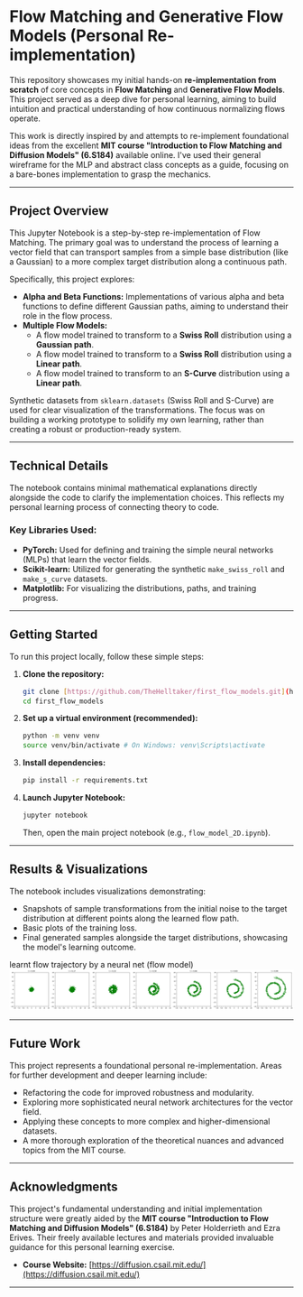 # Flow Matching and Generative Flow Models (Personal Re-implementation)

This repository showcases my initial hands-on **re-implementation from scratch** of core concepts in **Flow Matching** and **Generative Flow Models**. This project served as a deep dive for personal learning, aiming to build intuition and practical understanding of how continuous normalizing flows operate.

This work is directly inspired by and attempts to re-implement foundational ideas from the excellent **MIT course "Introduction to Flow Matching and Diffusion Models" (6.S184)** available online. I've used their general wireframe for the MLP and abstract class concepts as a guide, focusing on a bare-bones implementation to grasp the mechanics.

---

## Project Overview

This Jupyter Notebook is a step-by-step re-implementation of Flow Matching. The primary goal was to understand the process of learning a vector field that can transport samples from a simple base distribution (like a Gaussian) to a more complex target distribution along a continuous path.

Specifically, this project explores:

* **Alpha and Beta Functions:** Implementations of various alpha and beta functions to define different Gaussian paths, aiming to understand their role in the flow process.
* **Multiple Flow Models:**
    * A flow model trained to transform to a **Swiss Roll** distribution using a **Gaussian path**.
    * A flow model trained to transform to a **Swiss Roll** distribution using a **Linear path**.
    * A flow model trained to transform to an **S-Curve** distribution using a **Linear path**.

Synthetic datasets from `sklearn.datasets` (Swiss Roll and S-Curve) are used for clear visualization of the transformations. The focus was on building a working prototype to solidify my own learning, rather than creating a robust or production-ready system.

---

## Technical Details

The notebook contains minimal mathematical explanations directly alongside the code to clarify the implementation choices. This reflects my personal learning process of connecting theory to code.

### Key Libraries Used:

* **PyTorch:** Used for defining and training the simple neural networks (MLPs) that learn the vector fields.
* **Scikit-learn:** Utilized for generating the synthetic `make_swiss_roll` and `make_s_curve` datasets.
* **Matplotlib:** For visualizing the distributions, paths, and training progress.

---

## Getting Started

To run this project locally, follow these simple steps:

1.  **Clone the repository:**
    ```bash
    git clone [https://github.com/TheHelltaker/first_flow_models.git](https://github.com/yTheHelltaker/first_flow_models.git)
    cd first_flow_models
    ```
2.  **Set up a virtual environment (recommended):**
    ```bash
    python -m venv venv
    source venv/bin/activate # On Windows: venv\Scripts\activate
    ```
3.  **Install dependencies:**
    ```bash
    pip install -r requirements.txt
    ```
4.  **Launch Jupyter Notebook:**
    ```bash
    jupyter notebook
    ```
    Then, open the main project notebook (e.g., `flow_model_2D.ipynb`).

---

## Results & Visualizations

The notebook includes visualizations demonstrating:

* Snapshots of sample transformations from the initial noise to the target distribution at different points along the learned flow path.
* Basic plots of the training loss.
* Final generated samples alongside the target distributions, showcasing the model's learning outcome.

learnt flow trajectory by a neural net (flow model)
![a green blob of samples from a gaussian transforms into a spiral swiss roll through 6 images](image.png)

---

## Future Work

This project represents a foundational personal re-implementation. Areas for further development and deeper learning include:

* Refactoring the code for improved robustness and modularity.
* Exploring more sophisticated neural network architectures for the vector field.
* Applying these concepts to more complex and higher-dimensional datasets.
* A more thorough exploration of the theoretical nuances and advanced topics from the MIT course.

---

## Acknowledgments

This project's fundamental understanding and initial implementation structure were greatly aided by the **MIT course "Introduction to Flow Matching and Diffusion Models" (6.S184)** by Peter Holderrieth and Ezra Erives. Their freely available lectures and materials provided invaluable guidance for this personal learning exercise.

* **Course Website:** [https://diffusion.csail.mit.edu/](https://diffusion.csail.mit.edu/)

---
